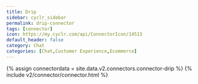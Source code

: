 ```yaml
---
title: Drip
sidebar: cyclr_sidebar
permalink: drip-connector
tags: [connector]
icon: https://my.cyclr.com/api/ConnectorIcon/14513
default_header: false
category: Chat
categories: [Chat,Customer Experience,Ecommerce]
---
```

{% assign connectordata = site.data.v2.connectors.connector-drip %}
{% include v2/connector/connector.html %}	